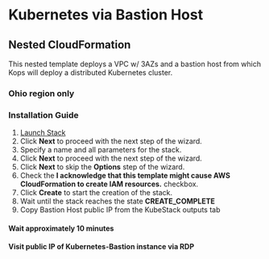 # Kubernetes via Bastion Host

## Nested CloudFormation
This nested template deploys a VPC w/ 3AZs and a bastion host from which Kops will deploy a distributed Kubernetes cluster.
### Ohio region only
### Installation Guide
1. <a href="https://console.aws.amazon.com/cloudformation/home#/stacks/new?stackName=VPC-Kubernetes&templateURL=https://s3.amazonaws.com/infascination-public-oregon/cfn-templates/nested-master.template" target="_blank">Launch Stack</a>
1. Click **Next** to proceed with the next step of the wizard.
1. Specify a name and all parameters for the stack.
1. Click **Next** to proceed with the next step of the wizard.
1. Click **Next** to skip the **Options** step of the wizard.
1. Check the **I acknowledge that this template might cause AWS CloudFormation to create IAM resources.** checkbox.
1. Click **Create** to start the creation of the stack.
1. Wait until the stack reaches the state **CREATE_COMPLETE**
1. Copy Bastion Host public IP from the KubeStack outputs tab

#### Wait approximately 10 minutes

#### Visit public IP of Kubernetes-Bastion instance via RDP
